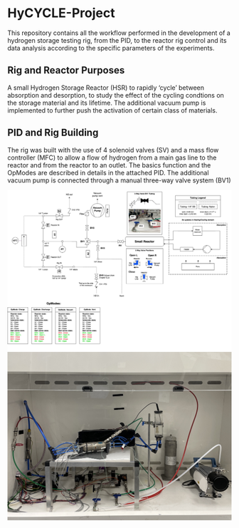 # HyCYCLE-Project
This repository contains all the workflow performed in the development of a hydrogen storage testing rig, from the PID, to the reactor rig control and its data analysis according to the specific parameters of the experiments.

## Rig and Reactor Purposes
A small Hydrogen Storage Reactor (HSR) to rapidly ‘cycle’ between absorption and desorption, to study the effect of the cycling condtions on the storage material and its lifetime. The additional vacuum pump is implemented to further push the activation of certain class of materials.

## PID and Rig Building
The rig was built with the use of 4 solenoid valves (SV) and a mass flow controller (MFC) to allow a flow of hydrogen from a main gas line to the reactor and from the reactor to an outlet. The basics function and the OpModes are described in details in the attached PID. The additional vacuum pump is connected through a manual three-way valve system (BV1)
<p align="center">
  <img src="Supporting_Pics_HyCYCLE/HyCycle_Rig_P&ID_v3-Copy of V6.drawio.png" width="600" title="hover text">
  <img src="Supporting_Pics_HyCYCLE/IMG_2079.jpg" width="600" alt="accessibility text">
</p>
